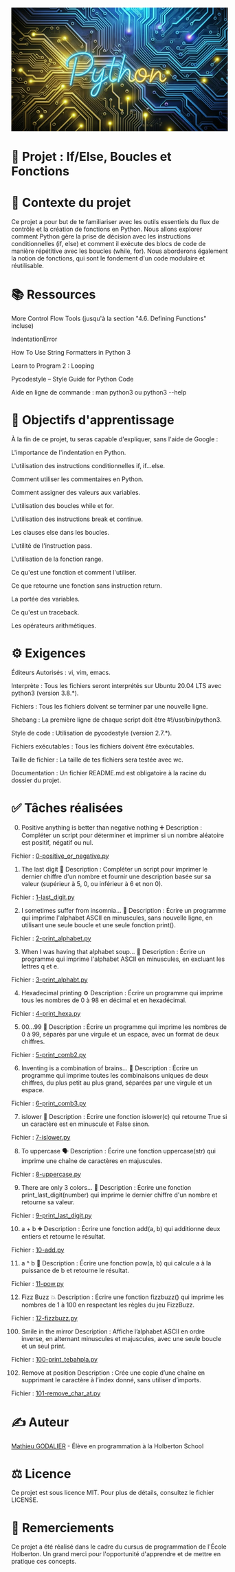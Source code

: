 <p align="center">
<img src=https://github.com/Mathieu7483/Aiko78-Photgraphy/blob/main/img/python%20n%C3%A9eon%20carte%20%C3%A9l%C3%A9ctronique.png>
</p>

# 🐍 Projet : If/Else, Boucles et Fonctions

# 📖 Contexte du projet
Ce projet a pour but de te familiariser avec les outils essentiels du flux de contrôle et la création de fonctions en Python. Nous allons explorer comment Python gère la prise de décision avec les instructions conditionnelles (if, else) et comment il exécute des blocs de code de manière répétitive avec les boucles (while, for). Nous aborderons également la notion de fonctions, qui sont le fondement d'un code modulaire et réutilisable.

# 📚 Ressources
More Control Flow Tools (jusqu'à la section "4.6. Defining Functions" incluse)

IndentationError

How To Use String Formatters in Python 3

Learn to Program 2 : Looping

Pycodestyle – Style Guide for Python Code

Aide en ligne de commande : man python3 ou python3 --help

# 🎯 Objectifs d'apprentissage
À la fin de ce projet, tu seras capable d'expliquer, sans l'aide de Google :

L'importance de l'indentation en Python.

L'utilisation des instructions conditionnelles if, if...else.

Comment utiliser les commentaires en Python.

Comment assigner des valeurs aux variables.

L'utilisation des boucles while et for.

L'utilisation des instructions break et continue.

Les clauses else dans les boucles.

L'utilité de l'instruction pass.

L'utilisation de la fonction range.

Ce qu'est une fonction et comment l'utiliser.

Ce que retourne une fonction sans instruction return.

La portée des variables.

Ce qu'est un traceback.

Les opérateurs arithmétiques.

# ⚙️ Exigences
Éditeurs Autorisés : vi, vim, emacs.

Interprète : Tous les fichiers seront interprétés sur Ubuntu 20.04 LTS avec python3 (version 3.8.*).

Fichiers : Tous les fichiers doivent se terminer par une nouvelle ligne.

Shebang : La première ligne de chaque script doit être #!/usr/bin/python3.

Style de code : Utilisation de pycodestyle (version 2.7.*).

Fichiers exécutables : Tous les fichiers doivent être exécutables.

Taille de fichier : La taille de tes fichiers sera testée avec wc.

Documentation : Un fichier README.md est obligatoire à la racine du dossier du projet.

# ✅ Tâches réalisées
0. Positive anything is better than negative nothing ➕
Description : Compléter un script pour déterminer et imprimer si un nombre aléatoire est positif, négatif ou nul.

Fichier : [0-positive_or_negative.py](https://github.com/Mathieu7483/holbertonschool-higher_level_programming/blob/main/python-if_else_loops_functions/0-positive_or_negative.py)

1. The last digit 🔢
Description : Compléter un script pour imprimer le dernier chiffre d'un nombre et fournir une description basée sur sa valeur (supérieur à 5, 0, ou inférieur à 6 et non 0).

Fichier : [1-last_digit.py](https://github.com/Mathieu7483/holbertonschool-higher_level_programming/blob/main/python-if_else_loops_functions/1-last_digit.py)

2. I sometimes suffer from insomnia... 🔡
Description : Écrire un programme qui imprime l'alphabet ASCII en minuscules, sans nouvelle ligne, en utilisant une seule boucle et une seule fonction print().

Fichier : [2-print_alphabet.py](https://github.com/Mathieu7483/holbertonschool-higher_level_programming/blob/main/python-if_else_loops_functions/2-print_alphabet.py)

3. When I was having that alphabet soup... 🚫
Description : Écrire un programme qui imprime l'alphabet ASCII en minuscules, en excluant les lettres q et e.

Fichier : [3-print_alphabt.py](https://github.com/Mathieu7483/holbertonschool-higher_level_programming/blob/main/python-if_else_loops_functions/3-print_alphabt.py)

4. Hexadecimal printing ⚙️
Description : Écrire un programme qui imprime tous les nombres de 0 à 98 en décimal et en hexadécimal.

Fichier : [4-print_hexa.py](https://github.com/Mathieu7483/holbertonschool-higher_level_programming/blob/main/python-if_else_loops_functions/4-print_hexa.py)

5. 00...99 💯
Description : Écrire un programme qui imprime les nombres de 0 à 99, séparés par une virgule et un espace, avec un format de deux chiffres.

Fichier : [5-print_comb2.py](https://github.com/Mathieu7483/holbertonschool-higher_level_programming/blob/main/python-if_else_loops_functions/5-print_comb2.py)

6. Inventing is a combination of brains... 🧠
Description : Écrire un programme qui imprime toutes les combinaisons uniques de deux chiffres, du plus petit au plus grand, séparées par une virgule et un espace.

Fichier : [6-print_comb3.py](https://github.com/Mathieu7483/holbertonschool-higher_level_programming/blob/main/python-if_else_loops_functions/6-print_comb3.py)

7. islower 🧐
Description : Écrire une fonction islower(c) qui retourne True si un caractère est en minuscule et False sinon.

Fichier : [7-islower.py](https://github.com/Mathieu7483/holbertonschool-higher_level_programming/blob/main/python-if_else_loops_functions/7-islower.py)

8. To uppercase 🗣️
Description : Écrire une fonction uppercase(str) qui imprime une chaîne de caractères en majuscules.

Fichier : [8-uppercase.py](https://github.com/Mathieu7483/holbertonschool-higher_level_programming/blob/main/python-if_else_loops_functions/8-uppercase.py)

9. There are only 3 colors... 🌈
Description : Écrire une fonction print_last_digit(number) qui imprime le dernier chiffre d'un nombre et retourne sa valeur.

Fichier : [9-print_last_digit.py](https://github.com/Mathieu7483/holbertonschool-higher_level_programming/blob/main/python-if_else_loops_functions/9-print_last_digit.py)

10. a + b ➕
Description : Écrire une fonction add(a, b) qui additionne deux entiers et retourne le résultat.

Fichier : [10-add.py](https://github.com/Mathieu7483/holbertonschool-higher_level_programming/blob/main/python-if_else_loops_functions/10-add.py)

11. a ^ b 🚀
Description : Écrire une fonction pow(a, b) qui calcule a à la puissance de b et retourne le résultat.

Fichier : [11-pow.py](https://github.com/Mathieu7483/holbertonschool-higher_level_programming/blob/main/python-if_else_loops_functions/11-pow.py)

12. Fizz Buzz 💥
Description : Écrire une fonction fizzbuzz() qui imprime les nombres de 1 à 100 en respectant les règles du jeu FizzBuzz.

Fichier : [12-fizzbuzz.py](https://github.com/Mathieu7483/holbertonschool-higher_level_programming/blob/main/python-if_else_loops_functions/12-fizzbuzz.py)

100. Smile in the mirror
Description : Affiche l’alphabet ASCII en ordre inverse, en alternant minuscules et majuscules, avec une seule boucle et un seul print.

Fichier : [100-print_tebahpla.py]()

102. Remove at position
Description : Crée une copie d’une chaîne en supprimant le caractère à l’index donné, sans utiliser d’imports.

Fichier : [101-remove_char_at.py]()


# ✍️ Auteur
[Mathieu GODALIER](https://github.com/Mathieu7483) - Élève en programmation à la Holberton School

# ⚖️ Licence

Ce projet est sous licence MIT. Pour plus de détails, consultez le fichier LICENSE.

# 🙏 Remerciements

Ce projet a été réalisé dans le cadre du cursus de programmation de l'École Holberton. Un grand merci pour l'opportunité d'apprendre et de mettre en pratique ces concepts.